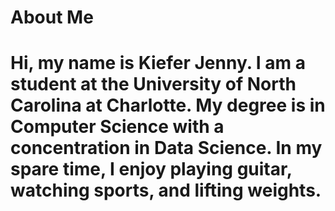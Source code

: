 # About Me
# Hi, my name is Kiefer Jenny. I am a student at the University of North Carolina at Charlotte. My degree is in Computer Science with a concentration in Data Science. In my spare time, I enjoy playing guitar, watching sports, and lifting weights.